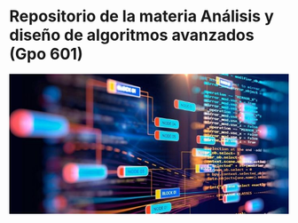 # Repositorio de la materia Análisis y diseño de algoritmos avanzados (Gpo 601)
![portada](/assets/image.png)
